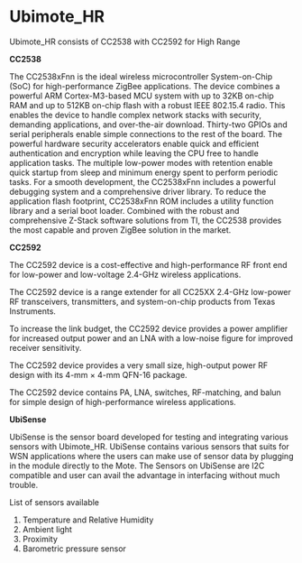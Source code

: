 # Ubimote_HR

Ubimote_HR consists of CC2538 with CC2592 for High Range

**CC2538**

The CC2538xFnn is the ideal wireless microcontroller System-on-Chip (SoC) for high-performance ZigBee applications. The device combines a powerful ARM Cortex-M3-based MCU system with up to 32KB on-chip RAM and up to 512KB on-chip flash with a robust IEEE 802.15.4 radio. This enables the device to handle complex network stacks with security, demanding applications, and over-the-air download. Thirty-two GPIOs and serial peripherals enable simple connections to the rest of the board. The powerful hardware security accelerators enable quick and efficient authentication and encryption while leaving the CPU free to handle application tasks. The multiple low-power modes with retention enable quick startup from sleep and minimum energy spent to perform periodic tasks. For a smooth development, the CC2538xFnn includes a powerful debugging system and a comprehensive driver library. To reduce the application flash footprint, CC2538xFnn ROM includes a utility function library and a serial boot loader. Combined with the robust and comprehensive Z-Stack software solutions from TI, the CC2538 provides the most capable and proven ZigBee solution in the market.

**CC2592**

The CC2592 device is a cost-effective and high-performance RF front end for low-power and low-voltage 2.4-GHz wireless applications.

The CC2592 device is a range extender for all CC25XX 2.4-GHz low-power RF transceivers, transmitters, and system-on-chip products from Texas Instruments.

To increase the link budget, the CC2592 device provides a power amplifier for increased output power and an LNA with a low-noise figure for improved receiver sensitivity.

The CC2592 device provides a very small size, high-output power RF design with its 4-mm × 4-mm QFN-16 package.

The CC2592 device contains PA, LNA, switches, RF-matching, and balun for simple design of high-performance wireless applications.

**UbiSense**

UbiSense is the sensor board developed for testing and integrating various sensors with Ubimote_HR. UbiSense contains various sensors that suits for WSN applications where the users can make use of sensor data by plugging in the module directly to the Mote. The Sensors on UbiSense are I2C compatible and user can avail the advantage in interfacing without much trouble.


List of sensors available 
1. Temperature and Relative Humidity
2. Ambient light
3. Proximity
4. Barometric pressure sensor
 





